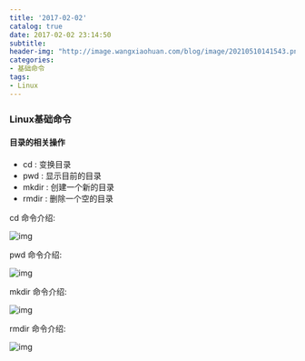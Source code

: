```yaml
---
title: '2017-02-02'
catalog: true
date: 2017-02-02 23:14:50
subtitle:
header-img: "http://image.wangxiaohuan.com/blog/image/20210510141543.png"
categories:
- 基础命令
tags:
- Linux
---
```


### Linux基础命令

#### 目录的相关操作

- cd : 变换目录
- pwd : 显示目前的目录
- mkdir : 创建一个新的目录
- rmdir : 删除一个空的目录

cd 命令介绍:

![img](http://image.wangxiaohuan.com/blog/image/20210511230351.png)

pwd 命令介绍:

![img](http://image.wangxiaohuan.com/blog/image/20210511230552.png)

mkdir 命令介绍:

![img](http://image.wangxiaohuan.com/blog/image/20210511230712.png)

rmdir 命令介绍:

![img](http://image.wangxiaohuan.com/blog/image/20210511230816.png)